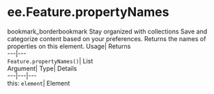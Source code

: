  
#  ee.Feature.propertyNames 
bookmark_borderbookmark Stay organized with collections  Save and categorize content based on your preferences.
Returns the names of properties on this element. 
Usage| Returns  
---|---  
`Feature.propertyNames()`| List  
Argument| Type| Details  
---|---|---  
this: `element`| Element  

